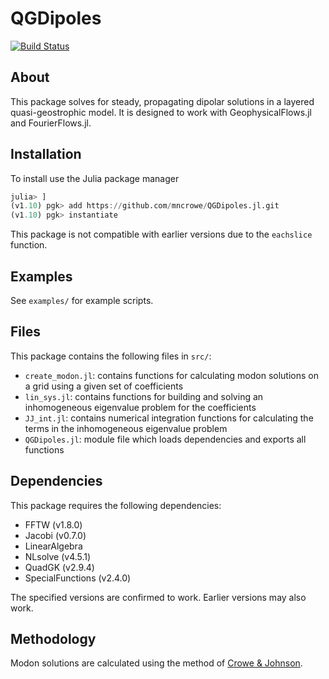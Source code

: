 # QGDipoles

[![Build Status](https://github.com/mncrowe/QGDipoles.jl/actions/workflows/CI.yml/badge.svg?branch=main)](https://github.com/mncrowe/QGDipoles.jl/actions/workflows/CI.yml?query=branch%3Amain)

## About

This package solves for steady, propagating dipolar solutions in a layered quasi-geostrophic model. It is designed to work with GeophysicalFlows.jl and FourierFlows.jl.

## Installation

To install use the Julia package manager

```julia
julia> ]
(v1.10) pgk> add https://github.com/mncrowe/QGDipoles.jl.git
(v1.10) pgk> instantiate
```

This package is not compatible with earlier versions due to the `eachslice` function.

## Examples

See `examples/` for example scripts.

## Files

This package contains the following files in `src/`:

* `create_modon.jl`: contains functions for calculating modon solutions on a grid using a given set of coefficients
* `lin_sys.jl`: contains functions for building and solving an inhomogeneous eigenvalue problem for the coefficients
* `JJ_int.jl`: contains numerical integration functions for calculating the terms in the inhomogeneous eigenvalue problem
* `QGDipoles.jl`: module file which loads dependencies and exports all functions

## Dependencies

This package requires the following dependencies:

* FFTW (v1.8.0)
* Jacobi (v0.7.0)
* LinearAlgebra
* NLsolve (v4.5.1)
* QuadGK (v2.9.4)
* SpecialFunctions (v2.4.0)

The specified versions are confirmed to work. Earlier versions may also work.

## Methodology

Modon solutions are calculated using the method of [Crowe & Johnson](https://arxiv.org/abs/2404.07718).

